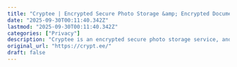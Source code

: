 ```yaml
---
title: "Cryptee | Encrypted Secure Photo Storage &amp; Encrypted Documents Editor"
date: "2025-09-30T00:11:40.342Z"
lastmod: "2025-09-30T00:11:40.342Z"
categories: ["Privacy"]
description: "Cryptee is an encrypted secure photo storage service, and an encrypted documents editor to write personal docs, notes, journals, store files and more."
original_url: "https://crypt.ee/"
draft: false
---
```

